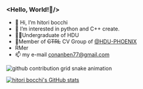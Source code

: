 ### <Hello, World!👋/>
- 👋 Hi, I’m hitori bocchi
- 👀 I’m interested in python and C++ create.
- 👨‍🎓Undergraduate of HDU
- 👥Member of ~~CTRL~~ CV Group of [@HDU-PHOENIX](https://github.com/HDU-PHOENIX)
- RMer  
- 📫 my e-mail conanben77@gmail.com
<picture>
  <source media="(prefers-color-scheme: dark)" srcset="https://raw.githubusercontent.com/null-qwerty/null-qwerty/output/github-contribution-grid-snake-dark.svg">
  <source media="(prefers-color-scheme: light)" srcset="https://raw.githubusercontent.com/null-qwerty/null-qwerty/output/github-contribution-grid-snake.svg">
  <img alt="github contribution grid snake animation" src="https://raw.githubusercontent.com/null-qwerty/null-qwerty/output/github-contribution-grid-snake.svg">
</picture>

  [![hitori bocchi's GitHub stats](https://api-github-readme-stats.null-qwerty.top/api?username=Bob0817912&show_icons=true&theme=tokyonight)](https://github.com/anuraghazra/github-readme-stats)

<!---
Bob0817912/Bob0817912 is a ✨ special ✨ repository because its `README.md` (this file) appears on your GitHub profile.
You can click the Preview link to take a look at your changes.
--->
